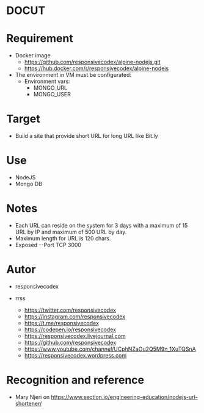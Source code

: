 # DOCUT

# Requirement
- Docker image
  - https://github.com/responsivecodex/alpine-nodejs.git
  - https://hub.docker.com/r/responsivecodex/alpine-nodejs
- The environment in VM must be configurated:
  - Environment vars:
    - MONGO_URL
    - MONGO_USER


# Target
- Build a site that provide short URL for long URL like Bit.ly

# Use
- NodeJS
- Mongo DB

# Notes
- Each URL can reside on the system for 3 days with a maximum of 15 URL by IP and maximum of 500 URL by day.
-  Maximum length for URL is 120 chars.
- Exposed
  --Port TCP  3000


# Autor
- responsivecodex
- rrss
  
  - https://twitter.com/responsivecodex
  - https://instagram.com/responsivecodex
  - https://t.me/responsivecodex
  - https://codepen.io/responsivecodex
  - https://responsivecodex.livejournal.com
  - https://github.com/responsivecodex
  - https://www.youtube.com/channel/UCphNZaOu2Q5M9n_1XuTQSnA
  - https://responsivecodex.wordpress.com


# Recognition and reference
- Mary Njeri on https://www.section.io/engineering-education/nodejs-url-shortener/